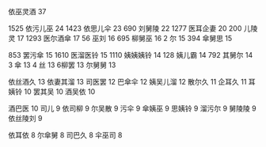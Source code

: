 依巫灵酒 37


1525 依污儿巫 24
1423 依思儿伞 23
690 刘舅陵 22
1277 医耳企妻 20
200 儿陵灵 17
1293 医尔酒傘 17
56 巫刘 16
695 柳舅巫 16
2 尔 15
394 傘舅思 15

853 罢污傘 15
1610 医溜医铃 15
1110 姨姨姨铃 14
128 姨儿霸 14
792 其舅尔 14
3 傘 13
4 丝 13
6柳罢 13
尔舅舅 13

依丝酒久 13
依妻其溜 13
司医罢 12
巴傘伞 12
姨吴儿溜 12
散尔久 11
企耳久 11
耳姨铃 10
罢其吴 10
酒吴依 10

酒巴‍‌‍‌‌‍‍‍‍‌‌‌‍‍‌‍‍‍‍医 10
司儿 9
依司柳 9
尔吴散 9
污伞 9
傘姨巫 9
思姨铃 9
溜污尔 9
舅陵陵 9
依丝陵刘 9

依耳依 8
尔傘舅 8
司巴久 8
伞巫司 8
<!--stackedit_data:
eyJoaXN0b3J5IjpbLTE3NTE1NTc0MTgsMjQwMzM1NjE5LDE3NT
I1NjEyMTAsLTczNzg4MTczLDE0MzU0MzMwODUsMTk4NDQ3OTQ3
NSwtMTc4MjE1MTM1LDE3NjcwNjE0MDksLTEyNzQyMTk5MTcsLT
E3MTY3NjU4NTEsMTEwMDgzMjgxNCwxOTU5NTczMTc1LC0yMDA2
NTcyNDA3LC0yOTY5NzUzODYsMzYxODQ2ODQxLDExNjYwMTA0Mj
EsMTczNTExMTE3NSwxMzU0Mzk2MDAsMTMzMjUwMDY4LDkyMzc0
NzEzM119
-->